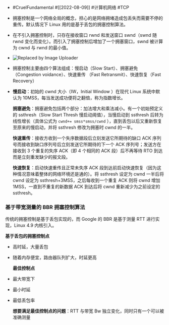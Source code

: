 - #CruelFundamental #[[2022-08-09]] #计算机网络 #TCP
- 拥塞控制是一个网络全局的概念，担心的是网络拥堵造成包丢失而需要不停的重传。默认情况下 Linux 用的是基于丢包的拥塞控制算法。
- 在不引入拥塞控制时，只存在接收窗口 rwnd 和发送窗口 swnd（swnd 随 rwnd 变化而变化）。而引入了拥塞控制后增加了一个拥塞窗口，swnd 被计算为 cwnd 与 rwnd 的最小值。
- ![Replaced by Image Uploader](https://vip2.loli.io/2022/08/09/Ns9plHFoUZVb54q.png)
- 拥塞控制主要由四个算法组成：慢启动（Slow Start）、拥塞避免（Congestion voidance）、快速重传 （Fast Retransmit）、快速恢复（Fast Recovery）
- **慢启动**：初始的 cwnd 大小（IW，Initial Window ）在现代 Linux 系统中默认为 10MSS，每当发送成功便将之翻倍，称为指数增长。
  
  **拥塞避免**：拥塞避免包括两个部分：加法增大和乘法减小。有一个初始预定义的 ssthresh（Slow Start Thresh 慢启动阈值），当慢启动到 ssthresh 后转为线性增长（具体公式为  `cwnd+= smss*smss/cwnd` ），直到丢包以后又重新恢复至原来的慢启动，并将 ssthresh 修改为拥塞时 cwnd 的一半。
  
  **快速重传**：接收方收到一个失序数据段后立刻发送它所期待的缺口 ACK 序列号而接收到缺口序列号后立刻发送它所期待的下一个 ACK 序列号；发送方在接收到 3 个重复的失序 ACK（即 4 个相同的 ACK 段）后不再等待 RTO 到达而是立刻重发缺少的报文段。
  
  **快速恢复**：启动快速重传且正常未失序 ACK 段到达前启动快速恢复（因为这种情况意味着整体的网络环境还是通的）。将 ssthresh 设定为 cwnd 一半后将 cwnd 设定为 ssthresh+3MSS，之后每收到一个重复 ACK 则将 cwnd 增加 1MSS，一直到不重复的新数据 ACK 到达后将 cwnd 重新减少为之前设定的 ssthresh。
### 基于带宽测量的 BBR 拥塞控制算法

传统的拥塞控制是基于丢包实现的，而 Google 的 BBR 是基于测量 RTT 进行实现，Linux 4.9 内核引入。

**基于丢包的拥塞控制点**
- 高时延，大量丢包
- 随着内存便宜，路由器队列扩大，时延更高
  
  **最佳控制点**
- 最大带宽下
- 最小时延
- 最低丢包率
  
  **想要满足最佳控制点的问题**：RTT 与带宽 Bw 独立变化，同时只有一个可以被准确测量